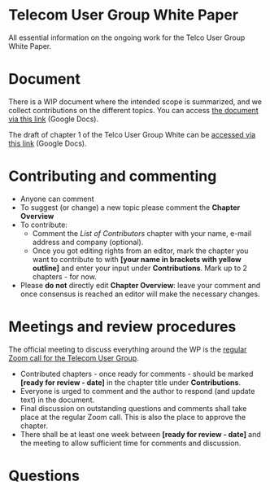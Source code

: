 # Telecom User Group White Paper

All essential information on the ongoing work for the Telco User Group White Paper.


# Document

There is a WIP document where the intended scope is summarized, and we collect contributions on the different topics. You can access [the document via this link](https://docs.google.com/document/d/1-zqxz5bdCLTuOEvi2ybADR3PcmzbBhNt6YkNnvx-KoA/edit?usp=sharing) (Google Docs).

The draft of chapter 1 of the Telco User Group White can be [accessed via this link](https://docs.google.com/document/d/1LO6G4sWHJKKW77z7gj2Aqt3IF3dRJL5q6Q1wXI4Kj8g/edit?pli=1#heading=h.mk8qm2iyy17n) (Google Docs).

# Contributing and commenting
* Anyone can comment
* To suggest (or change) a new topic please comment the **Chapter Overview**
* To contribute:
	* Comment the *List of Contributors* chapter with your name, e-mail address and company (optional).
	* Once you got editing rights from an editor, mark the chapter you want to contribute to with **[your name in brackets with yellow outline]** and enter your input under **Contributions**. Mark up to 2 chapters - for now.
* Please **do not** directly edit **Chapter Overview**: leave your comment and once consensus is reached an editor will make the necessary changes.


# Meetings and review procedures
The official meeting to discuss everything around the WP is the [regular Zoom call for the Telecom User Group](https://github.com/cncf/telecom-user-group).
* Contributed chapters - once ready for comments - should be marked **[ready for review - date]** in the chapter title under **Contributions**.
* Everyone is urged to comment and the author to respond (and update text) in the document.
* Final discussion on outstanding questions and comments shall take place at the regular Zoom call. This is also the place to approve the chapter.
* There shall be at least one week between **[ready for review - date]** and the meeting to allow sufficient time for comments and discussion.
# Questions

